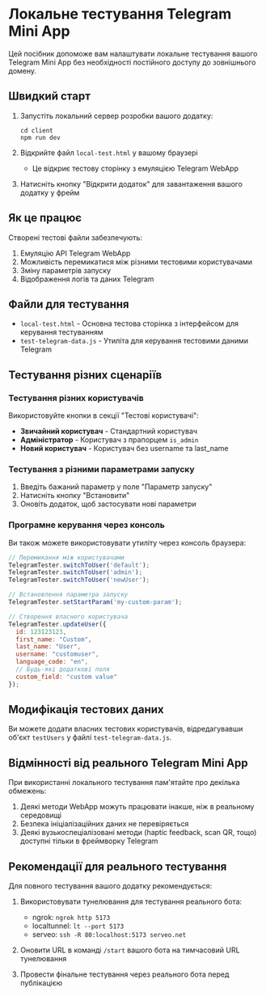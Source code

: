 # Локальне тестування Telegram Mini App

Цей посібник допоможе вам налаштувати локальне тестування вашого Telegram Mini App без необхідності постійного доступу до зовнішнього домену.

## Швидкий старт

1. Запустіть локальний сервер розробки вашого додатку:
   ```
   cd client
   npm run dev
   ```

2. Відкрийте файл `local-test.html` у вашому браузері
   - Це відкриє тестову сторінку з емуляцією Telegram WebApp

3. Натисніть кнопку "Відкрити додаток" для завантаження вашого додатку у фрейм

## Як це працює

Створені тестові файли забезпечують:
1. Емуляцію API Telegram WebApp
2. Можливість перемикатися між різними тестовими користувачами
3. Зміну параметрів запуску
4. Відображення логів та даних Telegram

## Файли для тестування

- `local-test.html` - Основна тестова сторінка з інтерфейсом для керування тестуванням
- `test-telegram-data.js` - Утиліта для керування тестовими даними Telegram

## Тестування різних сценаріїв

### Тестування різних користувачів

Використовуйте кнопки в секції "Тестові користувачі":
- **Звичайний користувач** - Стандартний користувач
- **Адміністратор** - Користувач з прапорцем `is_admin`
- **Новий користувач** - Користувач без username та last_name

### Тестування з різними параметрами запуску

1. Введіть бажаний параметр у поле "Параметр запуску"
2. Натисніть кнопку "Встановити"
3. Оновіть додаток, щоб застосувати нові параметри

### Програмне керування через консоль

Ви також можете використовувати утиліту через консоль браузера:

```javascript
// Перемикання між користувачами
TelegramTester.switchToUser('default');
TelegramTester.switchToUser('admin');
TelegramTester.switchToUser('newUser');

// Встановлення параметра запуску
TelegramTester.setStartParam('my-custom-param');

// Створення власного користувача
TelegramTester.updateUser({
  id: 123123123,
  first_name: "Custom",
  last_name: "User",
  username: "customuser",
  language_code: "en",
  // Будь-які додаткові поля
  custom_field: "custom value"
});
```

## Модифікація тестових даних

Ви можете додати власних тестових користувачів, відредагувавши об'єкт `testUsers` у файлі `test-telegram-data.js`.

## Відмінності від реального Telegram Mini App

При використанні локального тестування пам'ятайте про декілька обмежень:

1. Деякі методи WebApp можуть працювати інакше, ніж в реальному середовищі
2. Безпека ініціалізаційних даних не перевіряється
3. Деякі вузькоспеціалізовані методи (haptic feedback, scan QR, тощо) доступні тільки в фреймворку Telegram

## Рекомендації для реального тестування

Для повного тестування вашого додатку рекомендується:

1. Використовувати тунелювання для тестування реального бота:
   - ngrok: `ngrok http 5173`
   - localtunnel: `lt --port 5173`
   - serveo: `ssh -R 80:localhost:5173 serveo.net`

2. Оновити URL в команді `/start` вашого бота на тимчасовий URL тунелювання

3. Провести фінальне тестування через реального бота перед публікацією 